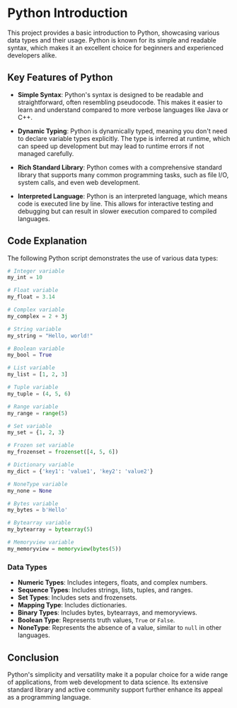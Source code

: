 # Python Introduction

This project provides a basic introduction to Python, showcasing various data types and their usage. Python is known for its simple and readable syntax, which makes it an excellent choice for beginners and experienced developers alike.

## Key Features of Python

- **Simple Syntax**: Python's syntax is designed to be readable and straightforward, often resembling pseudocode. This makes it easier to learn and understand compared to more verbose languages like Java or C++.

- **Dynamic Typing**: Python is dynamically typed, meaning you don't need to declare variable types explicitly. The type is inferred at runtime, which can speed up development but may lead to runtime errors if not managed carefully.

- **Rich Standard Library**: Python comes with a comprehensive standard library that supports many common programming tasks, such as file I/O, system calls, and even web development.

- **Interpreted Language**: Python is an interpreted language, which means code is executed line by line. This allows for interactive testing and debugging but can result in slower execution compared to compiled languages.

## Code Explanation

The following Python script demonstrates the use of various data types:

```python
# Integer variable
my_int = 10

# Float variable
my_float = 3.14

# Complex variable
my_complex = 2 + 3j

# String variable
my_string = "Hello, world!"

# Boolean variable
my_bool = True

# List variable
my_list = [1, 2, 3]

# Tuple variable
my_tuple = (4, 5, 6)

# Range variable
my_range = range(5)

# Set variable
my_set = {1, 2, 3}

# Frozen set variable
my_frozenset = frozenset([4, 5, 6])

# Dictionary variable
my_dict = {'key1': 'value1', 'key2': 'value2'}

# NoneType variable
my_none = None

# Bytes variable
my_bytes = b'Hello'

# Bytearray variable
my_bytearray = bytearray(5)

# Memoryview variable
my_memoryview = memoryview(bytes(5))
```

### Data Types

- **Numeric Types**: Includes integers, floats, and complex numbers.
- **Sequence Types**: Includes strings, lists, tuples, and ranges.
- **Set Types**: Includes sets and frozensets.
- **Mapping Type**: Includes dictionaries.
- **Binary Types**: Includes bytes, bytearrays, and memoryviews.
- **Boolean Type**: Represents truth values, `True` or `False`.
- **NoneType**: Represents the absence of a value, similar to `null` in other languages.

## Conclusion

Python's simplicity and versatility make it a popular choice for a wide range of applications, from web development to data science. Its extensive standard library and active community support further enhance its appeal as a programming language.
